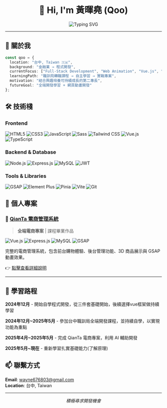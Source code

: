 <div align="center">
  
# 👋 Hi, I'm 黃暉堯 (Qoo)

<img src="https://readme-typing-svg.herokuapp.com?font=Fira+Code&size=22&pause=1000&color=666666&center=true&vCenter=true&width=600&lines=Full-Stack+Developer+%7C+台中;From+Finance+to+Code+%7C+金融轉程式;Always+Learning+%7C+持續學習中" alt="Typing SVG" />

</div>

---

## 🎯 關於我

```typescript
const qoo = {
  location: "台中, Taiwan 🇹🇼",
  background: "金融業 → 程式開發",
  currentFocus: ["Full-Stack Development", "Web Animation", "Vue.js", "Express.js"],
  learningPath: "職訓局轉職課程 → 自主學習 → 實戰專案",
  motivation: "結合興趣培養可持續成長的第二專長",
  futureGoal: "全端開發學習 + 網頁動畫開發"
};
```

## 🛠 技術棧

### Frontend
<p>
  <img alt="HTML5" src="https://img.shields.io/badge/HTML5-E34F26?style=for-the-badge&logo=html5&logoColor=white" />
  <img alt="CSS3" src="https://img.shields.io/badge/CSS3-1572B6?style=for-the-badge&logo=css3&logoColor=white" />
  <img alt="JavaScript" src="https://img.shields.io/badge/JavaScript-F7DF1E?style=for-the-badge&logo=javascript&logoColor=black" />
  <img alt="Sass" src="https://img.shields.io/badge/Sass-CC6699?style=for-the-badge&logo=sass&logoColor=white" />
  <img alt="Tailwind CSS" src="https://img.shields.io/badge/Tailwind_CSS-38B2AC?style=for-the-badge&logo=tailwind-css&logoColor=white" />
  <img alt="Vue.js" src="https://img.shields.io/badge/Vue.js-35495E?style=for-the-badge&logo=vue.js&logoColor=4FC08D" />
  <img alt="TypeScript" src="https://img.shields.io/badge/TypeScript-007ACC?style=for-the-badge&logo=typescript&logoColor=white" />
</p>

### Backend & Database
<p>
  <img alt="Node.js" src="https://img.shields.io/badge/Node.js-43853D?style=for-the-badge&logo=node.js&logoColor=white" />
  <img alt="Express.js" src="https://img.shields.io/badge/Express.js-404D59?style=for-the-badge&logo=express&logoColor=white" />
  <img alt="MySQL" src="https://img.shields.io/badge/MySQL-00000F?style=for-the-badge&logo=mysql&logoColor=white" />
  <img alt="JWT" src="https://img.shields.io/badge/JWT-black?style=for-the-badge&logo=JSON%20web%20tokens" />
</p>

### Tools & Libraries
<p>
  <img alt="GSAP" src="https://img.shields.io/badge/GSAP-88CE02?style=for-the-badge&logo=greensock&logoColor=white" />
  <img alt="Element Plus" src="https://img.shields.io/badge/Element_Plus-409EFF?style=for-the-badge&logo=element&logoColor=white" />
  <img alt="Pinia" src="https://img.shields.io/badge/Pinia-ffd859?style=for-the-badge&logo=vue.js&logoColor=white" />
  <img alt="Vite" src="https://img.shields.io/badge/Vite-B73BFE?style=for-the-badge&logo=vite&logoColor=FFD62E" />
  <img alt="Git" src="https://img.shields.io/badge/Git-F05032?style=for-the-badge&logo=git&logoColor=white" />
</p>

## 🎨 個人專案

### 🛒 [QianTa 電商管理系統](https://github.com/Qoo143/QianTa)
> **全端電商專案** | 課程畢業作品

<p>
  <img alt="Vue.js" src="https://img.shields.io/badge/Vue.js-4FC08D?style=flat-square&logo=vue.js&logoColor=white" />
  <img alt="Express.js" src="https://img.shields.io/badge/Express.js-68A063?style=flat-square&logo=express&logoColor=white" />
  <img alt="MySQL" src="https://img.shields.io/badge/MySQL-4479A1?style=flat-square&logo=mysql&logoColor=white" />
  <img alt="GSAP" src="https://img.shields.io/badge/GSAP-88CE02?style=flat-square&logo=greensock&logoColor=white" />
</p>

完整的電商管理系統，包含前台購物體驗、後台管理功能、3D 商品展示與 GSAP 動畫效果。

👉 [點擊查看詳細說明](https://github.com/Qoo143/QianTa)

---

## 🌱 學習路程

**2024年12月** - 開始自學程式開發，從三件套基礎開始，後續選擇vue框架做持續學習 

**2024年12月~2025年5月** - 參加台中職訓局全端開發課程，並持續自學，以實現功能為重點

**2025年4月~2025年5月** - 完成 QianTa 電商專案，利用 AI 輔助開發

**2025年5月~現在** - 重新學習扎實基礎能力(了解原理)


## 📫 聯繫方式

**Email**: wayne676803@gmail.com  
**Location**: 台中, Taiwan

---

<div align="center">

*積極尋求開發機會*

</div>
